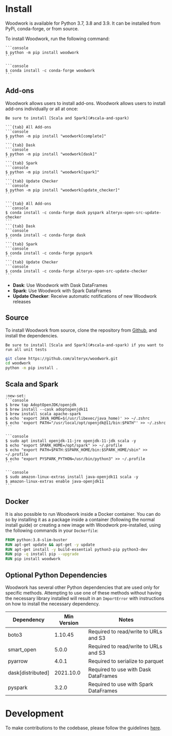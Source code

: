 # Install

Woodwork is available for Python 3.7, 3.8 and 3.9. It can be installed from PyPi, conda-forge, or from source.

To install Woodwork, run the following command:

````{tab} PyPI
```console
$ python -m pip install woodwork
```
````

````{tab} Conda
```console
$ conda install -c conda-forge woodwork
```
````

## Add-ons

Woodwork allows users to install add-ons. Woodwork allows users to install add-ons individually or all at once:

```{hint}
Be sure to install [Scala and Spark](#scala-and-spark)
```

````{tab} PyPI
```{tab} All Add-ons
```console
$ python -m pip install "woodwork[complete]"
```
```{tab} Dask
```console
$ python -m pip install "woodwork[dask]"
```
```{tab} Spark
```console
$ python -m pip install "woodwork[spark]"
```
```{tab} Update Checker
```console
$ python -m pip install "woodwork[update_checker]"
```
````
````{tab} Conda
```{tab} All Add-ons
```console
$ conda install -c conda-forge dask pyspark alteryx-open-src-update-checker
```
```{tab} Dask
```console
$ conda install -c conda-forge dask
```
```{tab} Spark
```console
$ conda install -c conda-forge pyspark
```
```{tab} Update Checker
```console
$ conda install -c conda-forge alteryx-open-src-update-checker
```
````
- **Dask**: Use Woodwork with Dask DataFrames
- **Spark**: Use Woodwork with Spark DataFrames
- **Update Checker**: Receive automatic notifications of new Woodwork releases

## Source

To install Woodwork from source, clone the repository from [Github](https://github.com/alteryx/woodwork), and install the dependencies.

```{hint}
Be sure to install [Scala and Spark](#scala-and-spark) if you want to run all unit tests
```

```bash
git clone https://github.com/alteryx/woodwork.git
cd woodwork
python -m pip install .
```

## Scala and Spark

````{tab} macOS
:new-set:
```console
$ brew tap AdoptOpenJDK/openjdk
$ brew install --cask adoptopenjdk11
$ brew install scala apache-spark
$ echo 'export JAVA_HOME=$(/usr/libexec/java_home)' >> ~/.zshrc
$ echo 'export PATH="/usr/local/opt/openjdk@11/bin:$PATH"' >> ~/.zshrc
```
````

````{tab} Ubuntu
```console
$ sudo apt install openjdk-11-jre openjdk-11-jdk scala -y
$ echo "export SPARK_HOME=/opt/spark" >> ~/.profile
$ echo "export PATH=$PATH:$SPARK_HOME/bin:$SPARK_HOME/sbin" >> ~/.profile
$ echo "export PYSPARK_PYTHON=/usr/bin/python3" >> ~/.profile
```
````

````{tab} Amazon Linux
```console
$ sudo amazon-linux-extras install java-openjdk11 scala -y
$ amazon-linux-extras enable java-openjdk11
```
````

## Docker

It is also possible to run Woodwork inside a Docker container.
You can do so by installing it as a package inside a container (following the normal install guide) or
creating a new image with Woodwork pre-installed, using the following commands in your `Dockerfile`:

```dockerfile
FROM python:3.8-slim-buster
RUN apt-get update && apt-get -y update
RUN apt-get install -y build-essential python3-pip python3-dev
RUN pip -q install pip --upgrade
RUN pip install woodwork
```

## Optional Python Dependencies
Woodwork has several other Python dependencies that are used only for specific methods. Attempting to use one of these methods without having the necessary library installed will result in an ``ImportError`` with instructions on how to install the necessary dependency.

| Dependency        | Min Version | Notes                                  |
|-------------------|-------------|----------------------------------------|
| boto3             | 1.10.45     | Required to read/write to URLs and S3  |
| smart_open        | 5.0.0       | Required to read/write to URLs and S3  |
| pyarrow           | 4.0.1       | Required to serialize to parquet       |
| dask[distributed] | 2021.10.0   | Required to use with Dask DataFrames   |
| pyspark           | 3.2.0       | Required to use with Spark DataFrames |


# Development

To make contributions to the codebase, please follow the guidelines [here](https://github.com/alteryx/woodwork/blob/main/contributing.md).
